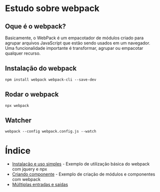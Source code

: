 # Estudo sobre webpack

## Oque é o webpack?

Basicamente, o WebPack é um empacotador de módulos criado para agrupar arquivos JavaScript que estão sendo usados em um navegador. Uma funcionalidade importante é transformar, agrupar ou empacotar qualquer recurso. 

## Instalação do webpack

```
npm install webpack webpack-cli --save-dev
```

## Rodar o webpack

```
npx webpack
```

## Watcher

```
webpack --config webpack.config.js --watch
```

# Índice

- [Instalação e uso simples](https://github.com/Dirack/Estudos/tree/master/webpack/simples#instala%C3%A7%C3%A3o-e-uso-simples) - Exemplo de utilização básica do webpack com jquery e npx
- [Criando componente](https://github.com/Dirack/Estudos/tree/master/webpack/componente#criando-componente) - Exemplo de criação de módulos e componentes com webpack
- [Múlltiplas entradas e saídas](https://github.com/Dirack/Estudos/tree/master/webpack/multiplas#m%C3%BAltiplas-entradas-e-sa%C3%ADdas)
